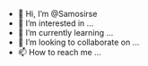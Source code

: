 - 👋 Hi, I’m @Samosirse
- 👀 I’m interested in ...
- 🌱 I’m currently learning ...
- 💞️ I’m looking to collaborate on ...
- 📫 How to reach me ...

<!---
Samosirse/Samosirse is a ✨ special ✨ repository because its `README.md` (this file) appears on your GitHub profile.
You can click the Preview link to take a look at your changes.
--->
